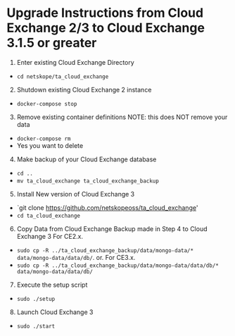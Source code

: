 # Upgrade Instructions from Cloud Exchange 2/3 to Cloud Exchange 3.1.5 or greater

1. Enter existing Cloud Exchange Directory
  - `cd netskope/ta_cloud_exchange`

2. Shutdown existing Cloud Exchange 2 instance
  - `docker-compose stop`

3. Remove existing container definitions NOTE: this does NOT remove your data
  - `docker-compose rm`
  - Yes you want to delete

4. Make backup of your Cloud Exchange database
  - `cd ..`
  - `mv ta_cloud_exchange ta_cloud_exchange_backup`

5. Install New version of Cloud Exchange 3
  - `git clone https://github.com/netskopeoss/ta_cloud_exchange'
  - `cd ta_cloud_exchange`

6. Copy Data from Cloud Exchange Backup made in Step 4 to Cloud Exchange 3
For CE2.x. 
  - `sudo cp -R ../ta_cloud_exchange_backup/data/mongo-data/* data/mongo-data/data/db/`. 
or. 
For CE3.x. 
  - `sudo cp -R ../ta_cloud_exchange_backup/data/mongo-data/data/db/* data/mongo-data/data/db/`

7. Execute the setup script
  - `sudo ./setup`

8. Launch Cloud Exchange 3
  - `sudo ./start`
